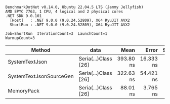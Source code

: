 ```

BenchmarkDotNet v0.14.0, Ubuntu 22.04.5 LTS (Jammy Jellyfish)
AMD EPYC 7763, 1 CPU, 4 logical and 2 physical cores
.NET SDK 9.0.101
  [Host]   : .NET 9.0.0 (9.0.24.52809), X64 RyuJIT AVX2
  ShortRun : .NET 9.0.0 (9.0.24.52809), X64 RyuJIT AVX2

Job=ShortRun  IterationCount=3  LaunchCount=1  
WarmupCount=3  

```
| Method                  | data                 | Mean      | Error     | StdDev   | Min       | Max       | Gen0   | Allocated |
|------------------------ |--------------------- |----------:|----------:|---------:|----------:|----------:|-------:|----------:|
| SystemTextJson          | Seria(...)Class [26] | 393.80 ns | 16.333 ns | 0.895 ns | 393.08 ns | 394.80 ns | 0.0038 |     328 B |
| SystemTextJsonSourceGen | Seria(...)Class [26] | 322.63 ns | 54.421 ns | 2.983 ns | 320.49 ns | 326.04 ns | 0.0043 |     368 B |
| MemoryPack              | Seria(...)Class [26] |  88.01 ns |  3.765 ns | 0.206 ns |  87.80 ns |  88.21 ns | 0.0014 |     128 B |
